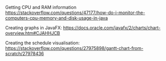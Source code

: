 Getting CPU and RAM information
https://stackoverflow.com/questions/47177/how-do-i-monitor-the-computers-cpu-memory-and-disk-usage-in-java

Creating graphs in JavaFX: 
https://docs.oracle.com/javafx/2/charts/chart-overview.htm#CJAHHJCB

Creating the schedule visualisation: 
https://stackoverflow.com/questions/27975898/gantt-chart-from-scratch/27978436
